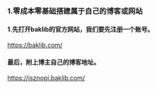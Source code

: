 ### 1.零成本零基础搭建属于自己的博客或网站

#### 1.先打开baklib的官方网站，我们要先注册一个账号。
https://baklib.com/


#### 最后，附上博主自己的博客地址。
https://jsznopi.baklib.com/